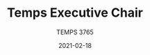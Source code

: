 ---
designer: "Jorge Pensi Design Studio"
description: "The%20executive%20chair%20Temps%20has%20a%20striking%20feature%20in%20its%20height-adjustable%20base%20made%20in%20die-cast%20aluminium%2C%20pure%20and%20elegant.%20This%20chair%20guarantees%20excellent%20ergonomics%20and%20comfort%20thanks%20to%20its%20weight-activated%2C%20synchro-tilt%20mechanism%20that%20is%20able%20to%20regulate%20the%20degree%20of%20tilting%20autonomously%20according%20to%20the%20user%u2019s%20body%20weight.%20Its%20anatomical%20shape%20encourages%20good%20posture.%20An%20injection-moulded%20polypropylene%20shell%20fits%20around%20the%20seat%20and%20contains%20the%20mechanism%20hugging%20the%20user%u2019s%20lower%20back%20while%20the%20padding%20inserted%20in%20the%20polypropylene%20shell%20designs%20a%20continuous%20line."
image_primary: "img/Temps_3765_02_zoom.jpg"
image_secondary: "img/Temps_3765_01_zoom.jpg"
manufacturer: "Pedrali"
href: "https://www.pedrali.it/en/products/catalog/Executive-chair-TEMPS-3765-00001/"
subtitle: "TEMPS 3765"
tags: 
  - "Pedrali"
  - "Chairs"
title: "Temps Executive Chair"
category: "Chairs"
slug: "/manufacturers/pedrali/chairs/jorge-pensi-design-studio-temps-executive-chair"
date: "2021-02-18"
---